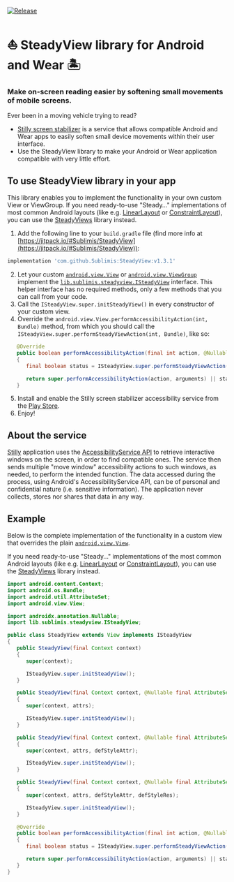 [![Release](https://jitpack.io/v/Sublimis/SteadyView.svg)](https://jitpack.io/#Sublimis/SteadyView)

# ⛵ SteadyView library for Android and Wear 🏝️

### Make on-screen reading easier by softening small movements of mobile screens.


Ever been in a moving vehicle trying to read?


- [Stilly screen stabilizer](https://github.com/Sublimis/SteadyScreen/) is a service that allows compatible Android and Wear apps to easily soften small device movements within their user interface.
- Use the SteadyView library to make your Android or Wear application compatible with very little effort.

## To use SteadyView library in your app

This library enables you to implement the functionality in your own custom View or ViewGroup. If you need ready-to-use "Steady…" implementations of most common Android layouts (like e.g. [LinearLayout](https://developer.android.com/reference/android/widget/LinearLayout) or [ConstraintLayout](https://developer.android.com/jetpack/androidx/releases/constraintlayout)), you can use the [SteadyViews](https://github.com/Sublimis/SteadyViews) library instead.


1. Add the following line to your `build.gradle` file (find more info at [https://jitpack.io/#Sublimis/SteadyView](https://jitpack.io/#Sublimis/SteadyView)):

```groovy
implementation 'com.github.Sublimis:SteadyView:v1.3.1'
```
2. Let your custom [`android.view.View`](https://developer.android.com/reference/android/view/View) or [`android.view.ViewGroup`](https://developer.android.com/reference/android/view/ViewGroup) implement the [`lib.sublimis.steadyview.ISteadyView`](https://github.com/Sublimis/SteadyView/blob/master/app/src/main/java/lib/sublimis/steadyview/ISteadyView.java) interface. This helper interface has no required methods, only a few methods that you can call from your code.
3. Call the `ISteadyView.super.initSteadyView()` in every constructor of your custom view.
4. Override the `android.view.View.performAccessibilityAction(int, Bundle)` method, from which you should call the `ISteadyView.super.performSteadyViewAction(int, Bundle)`, like so:
```java
   @Override
   public boolean performAccessibilityAction(final int action, @Nullable final Bundle arguments)
   {
      final boolean status = ISteadyView.super.performSteadyViewAction(action, arguments);

      return super.performAccessibilityAction(action, arguments) || status;
   }
```
5. Install and enable the Stilly screen stabilizer accessibility service from the [Play Store](https://play.google.com/store/apps/details?id=com.sublimis.steadyscreen).
6. Enjoy!


## About the service

[Stilly](https://play.google.com/store/apps/details?id=com.sublimis.steadyscreen) application uses the [AccessibilityService API](https://developer.android.com/reference/android/accessibilityservice/AccessibilityService) to retrieve interactive windows on the screen, in order to find compatible ones. The service then sends multiple "move window" accessibility actions to such windows, as needed, to perform the intended function. The data accessed during the process, using Android's AccessibilityService API, can be of personal and confidential nature (i.e. sensitive information). The application never collects, stores nor shares that data in any way.


## Example

Below is the complete implementation of the functionality in a custom view that overrides the plain [`android.view.View`](https://developer.android.com/reference/android/view/View).

If you need ready-to-use "Steady…" implementations of the most common Android layouts (like e.g. [LinearLayout](https://developer.android.com/reference/android/widget/LinearLayout) or [ConstraintLayout](https://developer.android.com/jetpack/androidx/releases/constraintlayout)), you can use the [SteadyViews](https://github.com/Sublimis/SteadyViews) library instead.

```java
import android.content.Context;
import android.os.Bundle;
import android.util.AttributeSet;
import android.view.View;

import androidx.annotation.Nullable;
import lib.sublimis.steadyview.ISteadyView;

public class SteadyView extends View implements ISteadyView
{
   public SteadyView(final Context context)
   {
      super(context);

      ISteadyView.super.initSteadyView();
   }

   public SteadyView(final Context context, @Nullable final AttributeSet attrs)
   {
      super(context, attrs);

      ISteadyView.super.initSteadyView();
   }

   public SteadyView(final Context context, @Nullable final AttributeSet attrs, final int defStyleAttr)
   {
      super(context, attrs, defStyleAttr);

      ISteadyView.super.initSteadyView();
   }

   public SteadyView(final Context context, @Nullable final AttributeSet attrs, final int defStyleAttr, final int defStyleRes)
   {
      super(context, attrs, defStyleAttr, defStyleRes);

      ISteadyView.super.initSteadyView();
   }

   @Override
   public boolean performAccessibilityAction(final int action, @Nullable final Bundle arguments)
   {
      final boolean status = ISteadyView.super.performSteadyViewAction(action, arguments);

      return super.performAccessibilityAction(action, arguments) || status;
   }
}
```
